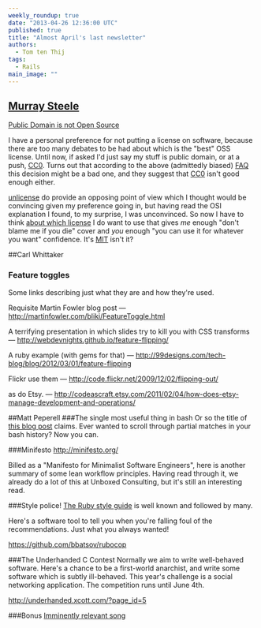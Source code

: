 ```yaml
---
weekly_roundup: true
date: "2013-04-26 12:36:00 UTC"
published: true
title: "Almost April's last newsletter"
authors:
  - Tom ten Thij
tags: 
  - Rails
main_image: ""
---
```




## [Murray Steele](/people#murray-steele)
[Public Domain is not Open Source](http://opensource.org/faq#public-domain)

I have a personal preference for not putting a license on software, because there are too many debates to be had about which is the "best" OSS license.  Until now, if asked I'd just say my stuff is public domain, or at a push, [CC0](http://creativecommons.org/about/cc0).  Turns out that according to the above (admittedly biased) [FAQ](http://opensource.org/faq#public-domain) this decision might be a bad one, and they suggest that [CC0](http://opensource.org/faq#cc-zero) isn't good enough either.

[unlicense](http://unlicense.org/) do provide an opposing point of view which I thought would be convincing given my preference going in, but having read the OSI explanation I found, to my surprise, I was unconvinced.  So now I have to think [about which license](http://opensource.org/licenses) I do want to use that gives *me* enough "don't blame me if you die" cover and *you* enough "you can use it for whatever you want" confidence.  It's [MIT](http://opensource.org/licenses/MIT) isn't it?

##Carl Whittaker
### Feature toggles
Some links describing just what they are and how they're used.

Requisite Martin Fowler blog post — http://martinfowler.com/bliki/FeatureToggle.html

A terrifying presentation in which slides try to kill you with CSS transforms — http://webdevnights.github.io/feature-flipping/

A ruby example (with gems for that) — http://99designs.com/tech-blog/blog/2012/03/01/feature-flipping

Flickr use them — http://code.flickr.net/2009/12/02/flipping-out/

as do Etsy. — http://codeascraft.etsy.com/2011/02/04/how-does-etsy-manage-development-and-operations/

##Matt Peperell
###The single most useful thing in bash
Or so the title of [this blog post](https://coderwall.com/p/oqtj8w) claims. Ever wanted to scroll through partial matches in your bash history? Now you can.

###Minifesto
http://minifesto.org/

Billed as a "Manifesto for Minimalist Software Engineers", here is another summary of some lean workflow principles. Having read through it, we already do a lot of this at Unboxed Consulting, but it's still an interesting read.

###Style police!
[The Ruby style guide](https://github.com/bbatsov/ruby-style-guide) is well known and followed by many.

Here's a software tool  to tell you when you're falling foul of the recommendations. Just what you always wanted!

https://github.com/bbatsov/rubocop

###The Underhanded C Contest
Normally we aim to write well-behaved software.  Here's a chance to be a first-world anarchist, and write some software which is subtly ill-behaved.  This year's challenge is a social networking application. The competition runs until June 4th.

http://underhanded.xcott.com/?page_id=5

###Bonus
[Imminently relevant song](http://www.youtube.com/watch?v=gRhPeJ3uzOc)
